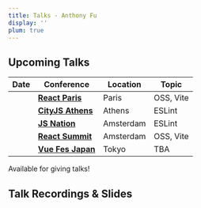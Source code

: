 ```yaml
---
title: Talks - Anthony Fu
display: ''
plum: true
---
```


<SubNav />

## Upcoming Talks

| Date                          | Conference                                          | Location  | Topic     |
| ----------------------------- | --------------------------------------------------- | --------- | --------- |
| <TalkDate date="2024-03-22"/> | [**React Paris**](https://react.paris/)             | Paris     | OSS, Vite |
| <TalkDate date="2024-06-06"/> | [**CityJS Athens**](https://greece.cityjsconf.org/) | Athens    | ESLint    |
| <TalkDate date="2024-06-13"/> | [**JS Nation**](https://jsnation.com/)              | Amsterdam | ESLint    |
| <TalkDate date="2024-06-14"/> | [**React Summit**](https://reactsummit.com/)        | Amsterdam | OSS, Vite |
| <TalkDate date="2024-12-19"/> | [**Vue Fes Japan**](https://vuefes.jp/)             | Tokyo     | TBA       |

<div slide-enter>
  <div i-ri:presentation-line mr-1 />
  <RouterLink to="/giving-talks" op50>Available for giving talks!</RouterLink>
</div>

<h2 important="mb--4 mt-15">Talk Recordings & Slides</h2>

<ListPosts type="talk" :extra="frontmatter.items" />
